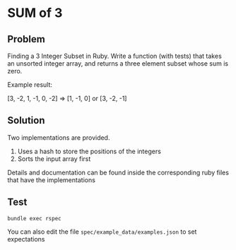 SUM of 3
========

Problem
-------
Finding a 3 Integer Subset in Ruby.
Write a function (with tests) that takes an unsorted integer array, and returns a three element subset whose sum is zero.

Example result:

[3, -2, 1, -1, 0, -2]  => [1, -1, 0] or [3, -2, -1]

Solution
--------

Two implementations are provided.

1. Uses a hash to store the positions of the integers
2. Sorts the input array first

Details and documentation can be found inside the corresponding ruby files that have the implementations

Test
----

```
bundle exec rspec
```

You can also edit the file `spec/example_data/examples.json` to set expectations
